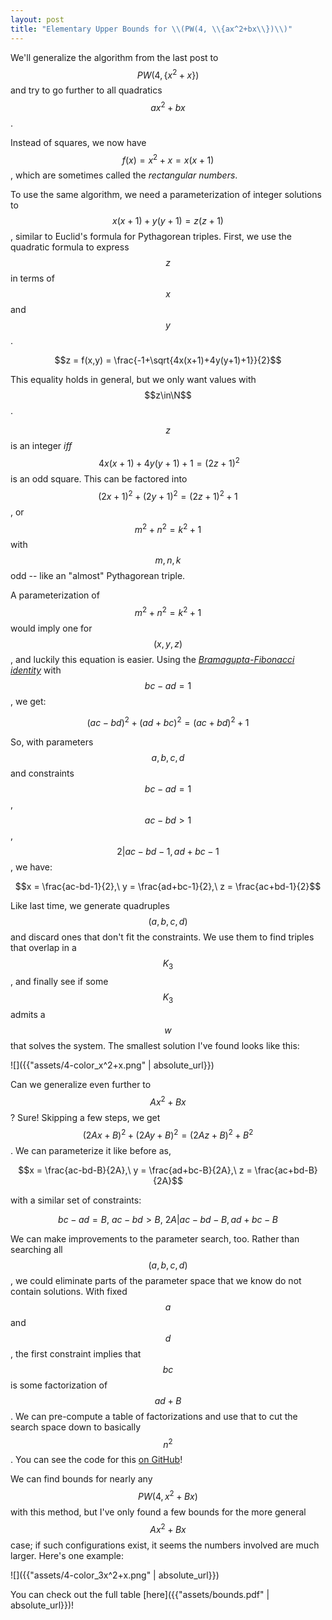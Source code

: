 ```yaml
---
layout: post
title: "Elementary Upper Bounds for \\(PW(4, \\{ax^2+bx\\})\\)"
---
```


We'll generalize the algorithm from the last post to $$PW(4, \{x^2+x\})$$ and try to go further to all quadratics $$ax^2+bx$$.

Instead of squares, we now have $$f(x)=x^2+x=x(x+1)$$, which are sometimes called the _rectangular numbers_.

To use the same algorithm, we need a parameterization of integer solutions to $$x(x+1) + y(y+1) = z(z+1)$$,
similar to Euclid's formula for Pythagorean triples.
First, we use the quadratic formula to express $$z$$ in terms of $$x$$ and $$y$$.

$$z = f(x,y) = \frac{-1+\sqrt{4x(x+1)+4y(y+1)+1}}{2}$$

This equality holds in general, but we only want values with $$z\in\N$$.

$$z$$ is an integer _iff_ $$\ 4x(x+1)+4y(y+1)+1=(2z+1)^2$$ is an odd square.
This can be factored into $$(2x+1)^2+(2y+1)^2=(2z+1)^2+1$$, or $$m^2+n^2=k^2+1$$ with $$m,n,k$$ odd --
like an "almost" Pythagorean triple.

A parameterization of $$m^2+n^2=k^2+1$$ would imply one for $$(x,y,z)$$, and luckily this equation is easier.
Using the [_Bramagupta-Fibonacci identity_](https://en.wikipedia.org/wiki/Brahmagupta%E2%80%93Fibonacci_identity) with $$bc-ad=1$$, we get:

$$(ac-bd)^2 + (ad+bc)^2 = (ac+bd)^2 + 1$$

So, with parameters $$a,b,c,d$$ and constraints $$bc-ad=1$$, $$ac-bd> 1$$, $$2\vert ac-bd-1, ad+bc-1$$, we have:

$$x = \frac{ac-bd-1}{2},\ y = \frac{ad+bc-1}{2},\ z = \frac{ac+bd-1}{2}$$

Like last time, we generate quadruples $$(a,b,c,d)$$ and discard ones that don't fit the constraints.
We use them to find triples that overlap in a $$K_3$$, and finally see if some $$K_3$$ admits a $$w$$ that solves the system.
The smallest solution I've found looks like this:

![]({{"assets/4-color_x^2+x.png" | absolute_url}})

Can we generalize even further to $$Ax^2+Bx$$? Sure!
Skipping a few steps, we get $$(2Ax+B)^2 + (2Ay+B)^2 = (2Az+B)^2 + B^2$$.
We can parameterize it like before as,

$$x = \frac{ac-bd-B}{2A},\ y = \frac{ad+bc-B}{2A},\ z = \frac{ac+bd-B}{2A}$$

with a similar set of constraints:

$$bc-ad=B,\ ac-bd> B,\ 2A\vert ac-bd-B, ad+bc-B$$

We can make improvements to the parameter search, too.
Rather than searching all $$(a,b,c,d)$$, we could eliminate parts of the parameter space that we know do not contain solutions.
With fixed $$a$$ and $$d$$, the first constraint implies that $$bc$$ is some factorization of $$ad + B$$.
We can pre-compute a table of factorizations and use that to cut the search space down to basically $$n^2$$.
You can see the code for this [on GitHub](https://github.com/zaprice/polyvdw/blob/e17902c9151e16447a385ca290d9dbb0b2659bfd/src/java/polyvdw/PolyRunner.java)!

We can find bounds for nearly any $$PW(4,x^2+Bx)$$ with this method,
but I've only found a few bounds for the more general $$Ax^2+Bx$$ case;
if such configurations exist, it seems the numbers involved are much larger.
Here's one example:

![]({{"assets/4-color_3x^2+x.png" | absolute_url}})

You can check out the full table [here]({{"assets/bounds.pdf" | absolute_url}})!
